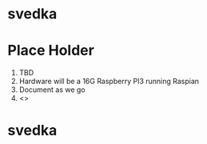 # svedka
# Place Holder

1. TBD
2. Hardware will be a 16G Raspberry PI3 running Raspian
3. Document as we go
4. <>




# svedka
